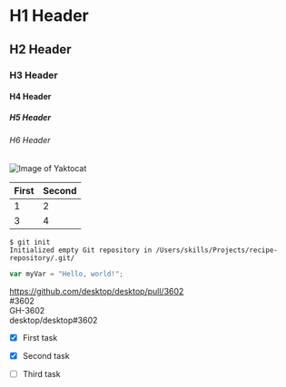 # H1 Header
## H2 Header
### H3 Header
#### H4 Header
##### H5 Header
###### H6 Header


![Image of Yaktocat](https://octodex.github.com/images/yaktocat.png)


First|Second
-|-
1|2
3|4

```
$ git init
Initialized empty Git repository in /Users/skills/Projects/recipe-repository/.git/
```

``` javascript
var myVar = "Hello, world!";
```

https://github.com/desktop/desktop/pull/3602
<br />
#3602
<br />
GH-3602
<br />
desktop/desktop#3602
<br />

- [x] First task
- [x] Second task
- [ ] Third task

